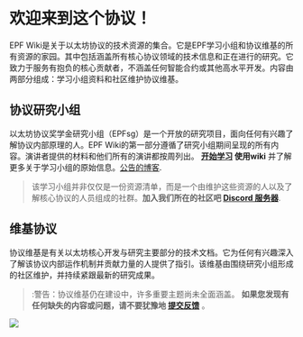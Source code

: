# **欢迎来到这个协议！**

EPF Wiki是关于以太坊协议的技术资源的集合。它是EPF学习小组和协议维基的所有资源的家园。其中包括涵盖所有核心协议领域的技术信息和正在进行的研究。它致力于服务有抱负的核心贡献者，不涵盖任何智能合约或其他高水平开发。内容由两部分组成：学习小组资料和社区维护协议维基。

## 协议研究小组

以太坊协议奖学金研究小组（EPFsg）是一个开放的研究项目，面向任何有兴趣了解协议内部原理的人。EPF Wiki的第一部分遵循了研究小组期间呈现的所有内容。演讲者提供的材料和他们所有的演讲都按周列出。
**[开始学习](/eps/intro.md) 使用wiki** 并了解更多关于学习小组的原始信息。[公告的博客](https://blog.ethereum.org/2024/02/07/epf-study-group). 

>该学习小组并非仅仅是一份资源清单，而是一个由维护这些资源的人以及了解核心协议的人员组成的社群。**加入我们所在的社区吧 [Discord 服务器](https://discord.com/invite/addwpQbhpq)**.


## 维基协议

协议维基是有关以太坊核心开发与研究主要部分的技术文档。它为任何有兴趣深入了解该协议内部运作机制并贡献力量的人提供了指引。该维基由围绕研究小组形成的社区维护，并持续紧跟最新的研究成果。

> :警告：协议维基仍在建设中，许多重要主题尚未全面涵盖。 **如果您发现有任何缺失的内容或问题，请不要犹豫地 [提交反馈](contributing.md)** 。

![](https://raw.githubusercontent.com/eth-protocol-fellows/protocol-studies/wiki-pages/docs/images/epfsg_hero.jpg)
